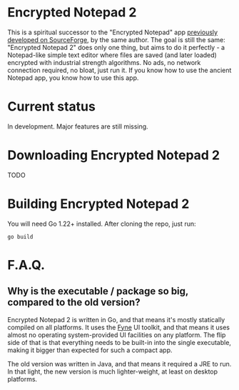 # Encrypted Notepad 2

This is a spiritual successor to the "Encrypted Notepad" app [previously developed on SourceForge](https://sourceforge.net/projects/enotes/), by the same author. The goal is still the same: "Encrypted Notepad 2" does only one thing, but aims to do it perfectly - a Notepad-like simple text editor where files are saved (and later loaded) encrypted with industrial strength algorithms. No ads, no network connection required, no bloat, just run it. If you know how to use the ancient Notepad app, you know how to use this app.

# Current status

In development. Major features are still missing.

# Downloading Encrypted Notepad 2

TODO

# Building Encrypted Notepad 2

You will need Go 1.22+ installed. After cloning the repo, just run:

```
go build
```


# F.A.Q.

## Why is the executable / package so big, compared to the old version?

Encrypted Notepad 2 is written in Go, and that means it's mostly statically compiled on all platforms. It uses the [Fyne](https://github.com/fyne-io/fyne) UI toolkit, and that means it uses almost no operating system-provided UI facilities on any platform. The flip side of that is that everything needs to be built-in into the single executable, making it bigger than expected for such a compact app.

The old version was written in Java, and that means it required a JRE to run. In that light, the new version is much lighter-weight, at least on desktop platforms.
